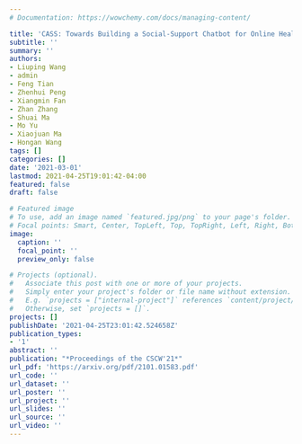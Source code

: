 ```yaml
---
# Documentation: https://wowchemy.com/docs/managing-content/

title: 'CASS: Towards Building a Social-Support Chatbot for Online Health Community'
subtitle: ''
summary: ''
authors:
- Liuping Wang
- admin
- Feng Tian
- Zhenhui Peng
- Xiangmin Fan
- Zhan Zhang
- Shuai Ma
- Mo Yu
- Xiaojuan Ma
- Hongan Wang
tags: []
categories: []
date: '2021-03-01'
lastmod: 2021-04-25T19:01:42-04:00
featured: false
draft: false

# Featured image
# To use, add an image named `featured.jpg/png` to your page's folder.
# Focal points: Smart, Center, TopLeft, Top, TopRight, Left, Right, BottomLeft, Bottom, BottomRight.
image:
  caption: ''
  focal_point: ''
  preview_only: false

# Projects (optional).
#   Associate this post with one or more of your projects.
#   Simply enter your project's folder or file name without extension.
#   E.g. `projects = ["internal-project"]` references `content/project/deep-learning/index.md`.
#   Otherwise, set `projects = []`.
projects: []
publishDate: '2021-04-25T23:01:42.524658Z'
publication_types:
- '1'
abstract: ''
publication: "*Proceedings of the CSCW'21*"
url_pdf: 'https://arxiv.org/pdf/2101.01583.pdf'
url_code: ''
url_dataset: ''
url_poster: ''
url_project: ''
url_slides: ''
url_source: ''
url_video: ''
---
```

